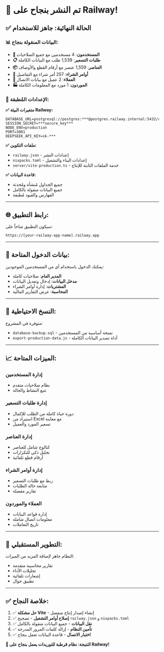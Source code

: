 # 🎉 تم النشر بنجاح على Railway!

## ✅ **الحالة النهائية: جاهز للاستخدام**

### 📊 **البيانات المنقولة بنجاح:**
- **👥 المستخدمون**: 4 مستخدمين مع جميع الصلاحيات
- **📋 طلبات التسعير**: 1,539 طلب مع البيانات الكاملة
- **📦 العناصر**: 1,559 عنصر مع أرقام القطع والأوصاف
- **📄 أوامر الشراء**: 257 أمر شراء مع التفاصيل
- **🏢 العملاء**: 2 عميل مع بيانات الاتصال
- **🏭 الموردون**: 1 مورد مع المعلومات الكاملة

### 🔧 **الإعدادات المُطبقة:**

**✅ متغيرات البيئة Railway:**
```
DATABASE_URL=postgresql://postgres:***@postgres.railway.internal:5432/railway
SESSION_SECRET=***secure_key***
NODE_ENV=production
PORT=3001
DEEPSEEK_API_KEY=sk-***
```

**✅ ملفات التكوين:**
- `railway.json` - إعدادات النشر
- `nixpacks.toml` - إعدادات البناء والتشغيل
- `server/vite-production.ts` - خدمة الملفات الثابتة للإنتاج

**✅ قاعدة البيانات:**
- جميع الجداول مُنشأة ومُحدثة
- جميع البيانات منقولة بالكامل
- الفهارس والقيود مُطبقة

---

## 🌐 **رابط التطبيق:**

سيكون التطبيق متاحاً على:
```
https://[your-railway-app-name].railway.app
```

---

## 👤 **بيانات الدخول المتاحة:**

يمكنك الدخول باستخدام أي من المستخدمين الموجودين:
- **المدير العام**: صلاحيات كاملة
- **مدخل البيانات**: إدخال وتعديل البيانات
- **المشتريات**: إدارة أوامر الشراء
- **المحاسبة**: عرض التقارير المالية

---

## 🔄 **النسخ الاحتياطية:**

متوفرة في المشروع:
- `database-backup.sql` - نسخة أساسية من المستخدمين
- `export-production-data.js` - أداة تصدير البيانات الكاملة

---

## 📈 **الميزات المتاحة:**

### إدارة المستخدمين
- نظام صلاحيات متقدم
- تتبع النشاط والحالة

### إدارة طلبات التسعير
- دورة حياة كاملة من الطلب للإكمال
- استيراد من Excel مع معاينة
- تسعير المورد والعميل

### إدارة العناصر
- كتالوج شامل للعناصر
- تحليل ذكي للتكرارات
- أرقام قطع تلقائية

### إدارة أوامر الشراء
- ربط مع طلبات التسعير
- متابعة حالة الطلبات
- تقارير مفصلة

### العملاء والموردون
- إدارة قواعد البيانات
- معلومات اتصال شاملة
- تاريخ التعاملات

---

## 🎯 **التطوير المستقبلي:**

النظام جاهز لإضافة المزيد من الميزات:
- تقارير محاسبية متقدمة
- تحليلات الأداء
- إشعارات تلقائية
- تطبيق جوال

---

## ✅ **خلاصة النجاح:**

1. ✅ **حل مشكلة Vite** - إنشاء إصدار إنتاج منفصل
2. ✅ **إصلاح أوامر التشغيل** - تصحيح `railway.json` و `nixpacks.toml`
3. ✅ **نقل البيانات** - جميع البيانات منقولة بالكامل
4. ✅ **تأمين النظام** - إزالة كلمات المرور المدرجة
5. ✅ **اختبار الاتصال** - قاعدة البيانات تعمل بنجاح

**🚀 النتيجة: نظام قرطبة للتوريدات يعمل بنجاح على Railway!**